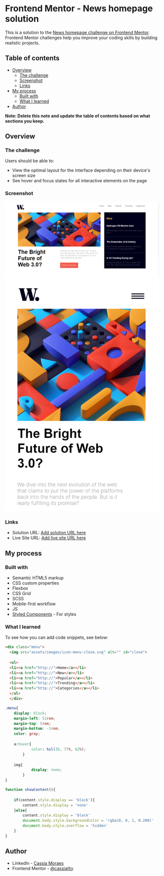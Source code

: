 # Frontend Mentor - News homepage solution

This is a solution to the [News homepage challenge on Frontend Mentor](https://www.frontendmentor.io/challenges/news-homepage-H6SWTa1MFl). Frontend Mentor challenges help you improve your coding skills by building realistic projects. 

## Table of contents

- [Overview](#overview)
  - [The challenge](#the-challenge)
  - [Screenshot](#screenshot)
  - [Links](#links)
- [My process](#my-process)
  - [Built with](#built-with)
  - [What I learned](#what-i-learned)
- [Author](#author)

**Note: Delete this note and update the table of contents based on what sections you keep.**

## Overview

### The challenge

Users should be able to:

- View the optimal layout for the interface depending on their device's screen size
- See hover and focus states for all interactive elements on the page

### Screenshot

![](./desktop.PNG)![](./mobile.PNG)

### Links

- Solution URL: [Add solution URL here](https://github.com/cassiamoraes/New-HomePage)
- Live Site URL: [Add live site URL here](https://cassiamoraes.github.io/New-HomePage/)

## My process

### Built with

- Semantic HTML5 markup
- CSS custom properties
- Flexbox
- CSS Grid
- SCSS
- Mobile-first workflow
- JS
- [Styled Components](https://styled-components.com/) - For styles

### What I learned

To see how you can add code snippets, see below:

```html
<div class="menu">
  <img src="assets/images/icon-menu-close.svg" alt="" id="close">
  
  <ul>
  <li><a href="http://">Home</a></li>
  <li><a href="http://">New</a></li>
  <li><a href="http://">Popular</a></li>
  <li><a href="http://">Trending</a></li>
  <li><a href="http://">Categories</a></li>
  </ul>
  </div>
```
```css
.menu{
    display: block;
    margin-left: 51rem;
    margin-top: 5rem;
    margin-bottom: -1rem;
    color: gray;

    a:hover{
            color: hsl(35, 77%, 62%);
        }

    img{
            display: none;
        }
}
```
```js
function showContent(){

    if(content.style.display == 'block'){
        content.style.display = 'none'
    }else{
        content.style.display = 'block'
        document.body.style.backgroundColor = 'rgba(0, 0, 1, 0.200)'
        document.body.style.overflow = 'hidden'        
    }
}
```
## Author

- LinkedIn - [Cassia Moraes](https://www.linkedin.com/in/cassia-moraes-797797139)
- Frontend Mentor - [@cassiality](https://www.frontendmentor.io/profile/cassiality)

